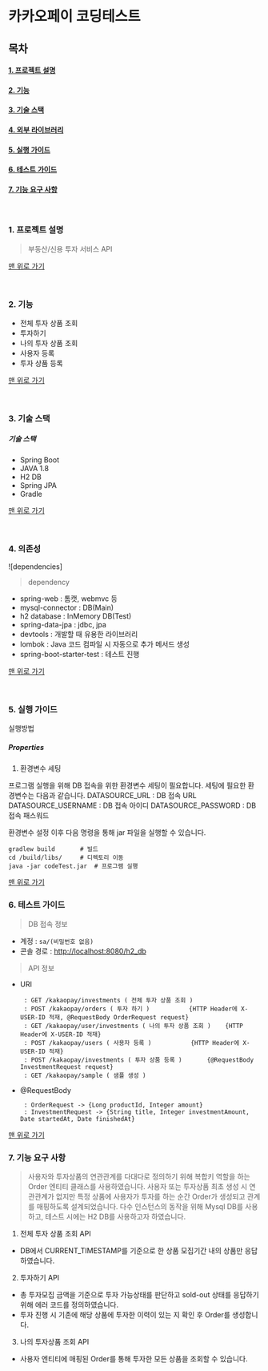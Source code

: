 <a name="top">

# 카카오페이 코딩테스트

</a>

## 목차

#### [1. 프로젝트 설명](#about_project)
#### [2. 기능](#functions)
#### [3. 기술 스택](#stack)
#### [4. 외부 라이브러리](#dependency)
#### [5. 실행 가이드](#install_guide)
#### [6. 테스트 가이드](#test_guide)
#### [7. 기능 요구 사항](#requirement)


</br>

<a name="about_project">

### 1. 프로젝트 설명

</a>

 > 부동산/신용 투자 서비스 API
 
[맨 위로 가기](#top)
</br>

</br>

<a name="functions">

### 2. 기능
 - 전체 투자 상품 조회
 - 투자하기
 - 나의 투자 상품 조회
 - 사용자 등록
 - 투자 상품 등록
 
</a>


[맨 위로 가기](#top)
</br>

</br>

<a name="stack">

### 3. 기술 스택

</a>

##### 기술 스택
 - Spring Boot
 - JAVA 1.8
 - H2 DB
 - Spring JPA
 - Gradle

[맨 위로 가기](#top)
</br>

</br>

<a name="dependency">

### 4. 의존성
</a>

![dependencies]

 > dependency
 - spring-web : 톰캣, webmvc 등
 - mysql-connector : DB(Main)
 - h2 database : InMemory DB(Test)
 - spring-data-jpa : jdbc, jpa
 - devtools : 개발할 때 유용한 라이브러리
 - lombok : Java 코드 컴파일 시 자동으로 추가 메서드 생성
 - spring-boot-starter-test : 테스트 진행

[맨 위로 가기](#top)
</br>

</br>

<a name="install_guide">

### 5. 실행 가이드

</a>

실행방법

##### Properties
1) 환경변수 세팅

프로그램 실행을 위해 DB 접속을 위한 환경변수 세팅이 필요합니다.
세팅에 필요한 환경변수는 다음과 같습니다.
DATASOURCE_URL : DB 접속 URL
DATASOURCE_USERNAME : DB 접속 아이디
DATASOURCE_PASSWORD : DB 접속 패스워드

환경변수 설정 이후 다음 명령을 통해 jar 파일을 실행할 수 있습니다.
```
gradlew build		# 빌드
cd /build/libs/		# 디렉토리 이동
java -jar codeTest.jar	# 프로그램 실행
```

[맨 위로 가기](#top)
</br>

<a name="test_guide">

### 6. 테스트 가이드

</a>
 
 > DB 접속 정보
 - 계정 : `sa/(비밀번호 없음)`
 - 콘솔 경로 : <http://localhost:8080/h2_db>
 
 > API 정보
 - URI
   ```
	: GET /kakaopay/investments ( 전체 투자 상품 조회 )
	: POST /kakaopay/orders ( 투자 하기 )			{HTTP Header에 X-USER-ID 적재, @RequestBody OrderRequest request} 
	: GET /kakaopay/user/investments ( 나의 투자 상품 조회 )	{HTTP Header에 X-USER-ID 적재}
	: POST /kakaopay/users ( 사용자 등록 )			{HTTP Header에 X-USER-ID 적재}
	: POST /kakaopay/investments ( 투자 상품 등록 )		{@RequestBody InvestmentRequest request} 
	: GET /kakaopay/sample ( 샘플 생성 )
   ```
 - @RequestBody
   ```
	: OrderRequest -> {Long productId, Integer amount}
	: InvestmentRequest -> {String title, Integer investmentAmount, Date startedAt, Date finishedAt}
   ```
 
[맨 위로 가기](#top)
</br>

<a name="requirement">

### 7. 기능 요구 사항

</a>

 > 사용자와 투자상품의 연관관계를 다대다로 정의하기 위해 복합키 역할을 하는 Order 엔티티 클래스를 사용하였습니다.
 > 사용자 또는 투자상품 최초 생성 시 연관관계가 없지만 특정 상품에 사용자가 투자를 하는 순간 Order가 생성되고 관계를 매핑하도록 설계되었습니다.
 > 다수 인스턴스의 동작을 위해 Mysql DB를 사용하고, 테스트 시에는 H2 DB를 사용하고자 하였습니다.

1. 전체 투자 상품 조회 API
 - DB에서 CURRENT_TIMESTAMP를 기준으로 한 상품 모집기간 내의 상품만 응답하였습니다.

2. 투자하기 API 
 - 총 투자모집 금액을 기준으로 투자 가능상태를 판단하고 sold-out 상태를 응답하기 위해 에러 코드를 정의하였습니다.
 - 투자 진행 시 기존에 해당 상품에 투자한 이력이 있는 지 확인 후 Order를 생성합니다.

3. 나의 투자상품 조회 API
 - 사용자 엔티티에 매핑된 Order를 통해 투자한 모든 상품을 조회할 수 있습니다.


